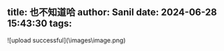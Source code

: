 title: 也不知道哈
author: Sanil
date: 2024-06-28 15:43:30
tags:
---

![upload successful](\\images\image.png\)